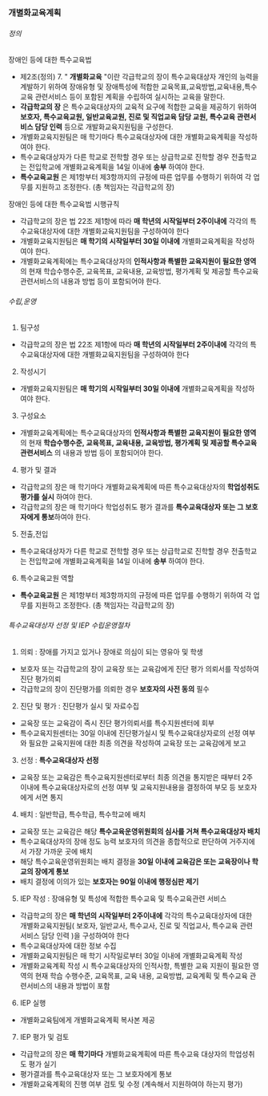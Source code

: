 ### 개별화교육계획

###### 정의

장애인 등에 대한 특수교육법
- 제2조(정의) 7. " **개별화교육** "이란 각급학교의 장이 특수교육대상자 개인의 능력을 계발하기 위하여 장애유형 및 장애특성에
적합한 교육목표,교육방법,교육내용,특수교육 관련서비스 등이 포함된 계획을 수립하여 실시하는 교육을 말한다.
- **각급학교의 장** 은 특수교육대상자의 교육적 요구에 적합한 교육을 제공하기 위하여 **보호자, 특수교육교원, 일반교육교원, 진로 및 직업교육 담당 교원, 특수교육 관련서비스 담당 인력** 등으로 개발화교육지원팀을 구성한다.
- 개별화교육지원팀은 매 학기마다 특수교육대상자에 대한 개별화교육계획을 작성하여야 한다.
- 특수교육대상자가 다른 학교로 전학할 경우 또는 상급학교로 진학할 경우 전출학교는 전입학교에 개별화교육계획을 14일 이내에 **송부** 하여야 한다.
- **특수교육교원** 은 제1항부터 제3항까지의 규정에 따른 업무를 수행하기 위하여 각 업무를 지원하고 조정한다. (총 책임자는 각급학교의 장)

장애인 등에 대한 특수교육법 시행규칙
- 각급학교의 장은 법 22조 제1항에 따라 **매 학년의 시작일부터 2주이내에** 각각의 특수교육대상자에 대한 개별화교육지원팀을 구성하여야 한다
- 개별화교육지원팀은 **매 학기의 시작일부터 30일 이내에** 개별화교육계획을 작성하여야 한다.
- 개별화교육계획에는 특수교육대상자의 **인적사항과 특별한 교육지원이 필요한 영역** 의 현재 학습수행수준, 교육목표, 교육내용, 교육방법, 평가계획 및 제공할 특수교육 관련서비스의 내용과 방법 등이 포함되어야 한다.


###### 수립,운영
1. 팀구성
  - 각급학교의 장은 법 22조 제1항에 따라 **매 학년의 시작일부터 2주이내에** 각각의 특수교육대상자에 대한 개별화교육지원팀을 구성하여야 한다
2. 작성시기
  - 개별화교육지원팀은 **매 학기의 시작일부터 30일 이내에** 개별화교육계획을 작성하여야 한다.
3. 구성요소
  - 개별화교육계획에는 특수교육대상자의 **인적사항과 특별한 교육지원이 필요한 영역** 의 현재 **학습수행수준, 교육목표, 교육내용, 교육방법, 평가계획 및 제공할 특수교육 관련서비스** 의 내용과 방법 등이 포함되어야 한다.
4. 평가 및 결과
  - 각급학교의 장은 매 학기마다 개별화교육계획에 따른 특수교육대상자의 **학업성취도 평가를 실시** 하여야 한다.
  - 각급학교의 장은 매 학기마다 학업성취도 평가 결과를 **특수교육대상자 또는 그 보호자에게 통보**하여야 한다.
5. 전출,전입
 - 특수교육대상자가 다른 학교로 전학할 경우 또는 상급학교로 진학할 경우 전출학교는 전입학교에 개별화교육계획을 14일 이내에 **송부** 하여야 한다.
6. 특수교육교원 역할
  - **특수교육교원** 은 제1항부터 제3항까지의 규정에 따른 업무를 수행하기 위하여 각 업무를 지원하고 조정한다. (총 책임자는 각급학교의 장)

###### 특수교육대상자 선정 및 IEP 수립운영절차
1. 의뢰 : 장애를 가지고 있거나 장애로 의심이 되는 영유아 및 학생
  - 보호자 또는 각급학교의 장이 교육장 또는 교육감에게 진단 평가 의뢰서를 작성하여 진단 평가의뢰
  - 각급학교의 장이 진단평가를 의뢰한 경우 **보호자의 사전 동의** 필수
2. 진단 및 평가 : 진단평가 실시 및 자료수집
  - 교육장 또는 교육감이 즉시 진단 평가의뢰서를 특수지원센터에 회부
  - 특수교육지원센터는 30일 이내에 진단평가실시 및 특수교육대상자로의 선정 여부와 필요한 교육지원에 대한 최종 의견을 작성하여 교육장 또는 교육감에게 보고
3. 선정 : **특수교육대상자 선정**
  - 교육장 또는 교육감은 특수교육지원센터로부터 최종 의견을 통지받은 때부터 2주 이내에 특수교육대상자로의 선정 여부 및 교육지원내용을 결정하여 부모 등 보호자에게 서면 통지
4. 배치 : 일반학급, 특수학급, 특수학교에 배치  
  - 교육장 또는 교육감은 해당 **특수교육운영위원회의 심사를 거쳐 특수교육대상자 배치**
  - 특수교육대상자의 장애 정도 능력 보호자의 의견을 종합적으로 판단하여 거주지에서 가장 가까운 곳에 배치
  - 해당 특수교육운영위원회는 배치 결정을 **30일 이내에 교육감은 또는 교육장이나 학교의 장에게 통보**
  - 배치 결정에 이의가 있는 **보호자는 90일 이내에 행정심판 제기**
5. IEP 작성 : 장애유형 및 특성에 적합한 특수교육 및 특수교육관련 서비스
  - 각급학교의 장은 **매 학년의 시작일부터 2주이내에** 각각의 특수교육대상자에 대한 개별화교육지원팀( 보호자, 일반교사, 특수교사, 진로 및 직업교사, 특수교육 관련 서비스 담당 인력 )을 구성하여야 한다
  - 특수교육대상자에 대한 정보 수집
  - 개별화교육지원팀은 매 학기 시작일로부터 30일 이내에 개별화교육계획 작성
  - 개별화교육계획 작성 시 특수교육대상자의 인적사항, 특별한 교육 지원이 필요한 영역의 현재 학습 수행수준, 교육목표, 교육 내용, 교육방법, 교육계획 및 특수교육 관련서비스의 내용과 방법이 포함
6. IEP 실행
  - 개별화교육팀에게 개별화교육계획 복사본 제공
7. IEP 평가 및 검토
  - 각급학교의 장은 **매 학기마다** 개별화교육계획에 따른 특수교육 대상자의 학업성취도 평가 실기
  - 평가결과를 특수교육대상자 또는 그 보호자에게 통보
  - 개별화교육계획의 진행 여부 검토 및 수정 (계속해서 지원하여야 하는지 평가)
